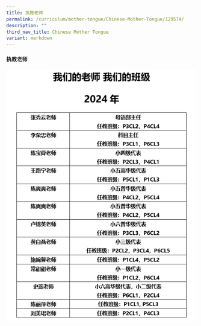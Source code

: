 ```yaml
---
title: 执教老师
permalink: /curriculum/mother-tongue/Chinese-Mother-Tongue/129574/
description: ""
third_nav_title: Chinese Mother Tongue
variant: markdown
---
```

<h4>执教老师</h4>

<img src="/images/Curriculum/Mother%20Tongue/Screenshot_2024_06_20_090147.png" alt="执教老师">